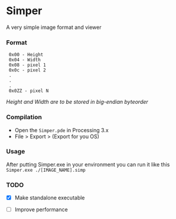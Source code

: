 # Simper
A very simple image format and viewer

### Format
```
 0x00 - Height
 0x04 - Width
 0x08 - pixel 1
 0x0c - pixel 2
 .
 .
 .
 0x0ZZ - pixel N
```
*Height and Width are to be stored in big-endian byteorder*

### Compilation
- Open the `Simper.pde` in Processing 3.x
- File > Export > (Export for you OS)

### Usage
After putting Simper.exe in your environment you can run it like this
`Simper.exe ./[IMAGE_NAME].simp`

### TODO
- [x] Make standalone executable 
- [ ] Improve performance

